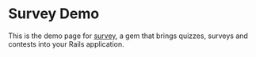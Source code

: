 # Survey Demo

This is the demo page for [survey](https://github.com/runtimerevolution/survey), a gem that brings quizzes, surveys and contests into your Rails application.
